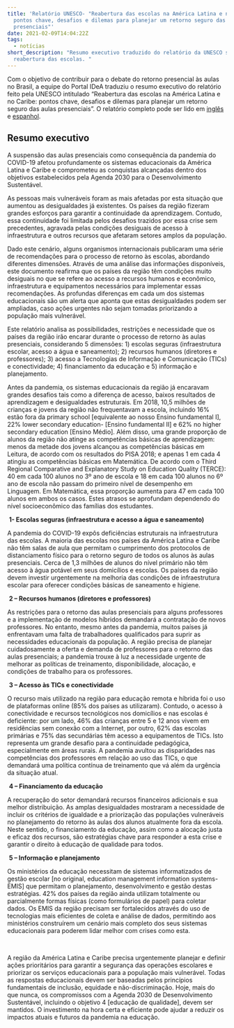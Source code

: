 ```yaml
---
title: 'Relatório UNESCO- "Reabertura das escolas na América Latina e no Caribe:
  pontos chave, desafios e dilemas para planejar um retorno seguro das aulas
  presenciais"'
date: 2021-02-09T14:04:22Z
tags:
  - notícias
short_description: "Resumo executivo traduzido do relatório da UNESCO sobre a
  reabertura das escolas. "
---
```

<!--StartFragment-->

Com o objetivo de contribuir para o debate do retorno presencial às aulas no Brasil, a equipe do Portal IDeA traduziu o resumo executivo do relatório feito pela UNESCO intitulado “Reabertura das escolas na América Latina e no Caribe: pontos chave, desafios e dilemas para planejar um retorno seguro das aulas presenciais”. O relatório completo pode ser lido em [inglês](https://unesdoc.unesco.org/ark:/48223/pf0000375059_eng) e [espanhol](https://unesdoc.unesco.org/ark:/48223/pf0000375059). 

<!--StartFragment-->

## **Resumo executivo**

A suspensão das aulas presenciais como consequência da pandemia do COVID-19 afetou profundamente os sistemas educacionais da América Latina e Caribe e comprometeu as conquistas alcançadas dentro dos objetivos estabelecidos pela Agenda 2030 para o Desenvolvimento Sustentável.

As pessoas mais vulneráveis foram as mais afetadas por esta situação que aumentou as desigualdades já existentes. Os países da região fizeram grandes esforços para garantir a continuidade da aprendizagem. Contudo, essa continuidade foi limitada pelos desafios trazidos por essa crise sem precedentes, agravada pelas condições desiguais de acesso à infraestrutura e outros recursos que afetaram setores amplos da população.

Dado este cenário, alguns organismos internacionais publicaram uma série de recomendações para o processo de retorno às escolas, abordando diferentes dimensões. Através de uma análise das informações disponíveis, este documento reafirma que os países da região têm condições muito desiguais no que se refere ao acesso a recursos humanos e econômico, infraestrutura e equipamentos necessários para implementar essas recomendações. As profundas diferenças em cada um dos sistemas educacionais são um alerta que aponta que estas desigualdades podem ser ampliadas, caso ações urgentes não sejam tomadas priorizando a população mais vulnerável.

Este relatório analisa as possibilidades, restrições e necessidade que os países da região irão encarar durante o processo de retorno às aulas presenciais, considerando 5 dimensões: 1) escolas seguras (infraestrutura escolar, acesso a água e saneamento); 2) recursos humanos (diretores e professores); 3) acesso a Tecnologias de Informação e Comunicação (TICs) e conectividade; 4) financiamento da educação e 5) informação e planejamento.

Antes da pandemia, os sistemas educacionais da região já encaravam grandes desafios tais como a diferença de acesso, baixos resultados de aprendizagem e desigualdades estruturais. Em 2018, 10,5 milhões de crianças e jovens da região não frequentavam a escola, incluindo 16% estão fora da primary school \[equivalente ao nosso Ensino fundamental I], 22% lower secondary education- \[Ensino fundamental II] e 62% no higher secondary education \[Ensino Médio]. Além disso, uma grande proporção de alunos da região não atinge as competências básicas de aprendizagem: menos da metade dos jovens alcançou as competências básicas em Leitura, de acordo com os resultados do PISA 2018; e apenas 1 em cada 4 atingiu as competências básicas em Matemática. De acordo com o Third Regional Comparative and Explanatory Study on Education Quality (TERCE): 40 em cada 100 alunos no 3º ano de escola e 18 em cada 100 alunos no 6º ano de escola não passam do primeiro nível de desempenho em Linguagem. Em Matemática, essa proporção aumenta para 47 em cada 100 alunos em ambos os casos. Estes atrasos se aprofundam dependendo do nível socioeconômico das famílias dos estudantes.

 **1- Escolas seguras (infraestrutura e acesso a água e saneamento)**

A pandemia do COVID-19 expôs deficiências estruturais na infraestrutura das escolas. A maioria das escolas nos países da América Latina e Caribe não têm salas de aula que permitam o cumprimento dos protocolos de distanciamento físico para o retorno seguro de todos os alunos às aulas presenciais. Cerca de 1,3 milhões de alunos do nível primário não têm acesso à água potável em seus domicílios e escolas. Os países da região devem investir urgentemente na melhoria das condições de infraestrutura escolar para oferecer condições básicas de saneamento e higiene.  

 **2 – Recursos humanos (diretores e professores)**

As restrições para o retorno das aulas presenciais para alguns professores e a implementação de modelos híbridos demandará a contratação de novos professores. No entanto, mesmo antes da pandemia, muitos países já enfrentavam uma falta de trabalhadores qualificados para suprir as necessidades educacionais da população. A região precisa de planejar cuidadosamente a oferta e demanda de professores para o retorno das aulas presenciais; a pandemia trouxe à luz a necessidade urgente de melhorar as políticas de treinamento, disponibilidade, alocação, e condições de trabalho para os professores.  

 **3 – Acesso às TICs e conectividade**

O recurso mais utilizado na região para educação remota e híbrida foi o uso de plataformas online (85% dos países as utilizaram). Contudo, o acesso à conectividade e recursos tecnológicos nos domicílios e nas escolas é deficiente: por um lado, 46% das crianças entre 5 e 12 anos vivem em residências sem conexão com a Internet, por outro, 62% das escolas primárias e 75% das secundárias têm acesso a equipamentos de TICs. Isto representa um grande desafio para a continuidade pedagógica, especialmente em áreas rurais. A pandemia avultou as disparidades nas competências dos professores em relação ao uso das TICs, o que demandará uma política contínua de treinamento que vá além da urgência da situação atual.

 **4 – Financiamento da educação**

A recuperação do setor demandará recursos financeiros adicionais e sua melhor distribuição. As amplas desigualdades mostraram a necessidade de incluir os critérios de igualdade e a priorização das populações vulneráveis no planejamento do retorno às aulas dos alunos atualmente fora da escola. Neste sentido, o financiamento da educação, assim como a alocação justa e eficaz dos recursos, são estratégias chave para responder a esta crise e garantir o direito à educação de qualidade para todos.

 **5 – Informação e planejamento**

Os ministérios da educação necessitam de sistemas informatizados de gestão escolar \[no original, education management information systems- EMIS] que permitam o planejamento, desenvolvimento e gestão destas estratégias. 42% dos países da região ainda utilizam totalmente ou parcialmente formas físicas (como formulários de papel) para coletar dados. Os EMIS da região precisam ser fortalecidos através do uso de tecnologias mais eficientes de coleta e análise de dados, permitindo aos ministérios construírem um cenário mais completo dos seus sistemas educacionais para poderem lidar melhor com crises como esta.

 

A região da América Latina e Caribe precisa urgentemente planejar e definir ações prioritários para garantir a segurança das operações escolares e priorizar os serviços educacionais para a população mais vulnerável. Todas as respostas educacionais devem ser baseadas pelos princípios fundamentais de inclusão, equidade e não-discriminação. Hoje, mais do que nunca, os compromissos com a Agenda 2030 de Desenvolvimento Sustentável, incluindo o objetivo 4 \[educação de qualidade], devem ser mantidos. O investimento na hora certa e eficiente pode ajudar a reduzir os impactos atuais e futuros da pandemia na educação.

 



<!--EndFragment-->



<!--EndFragment-->